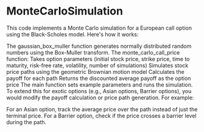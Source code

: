 # MonteCarloSimulation

This code implements a Monte Carlo simulation for a European call option using the Black-Scholes model. Here's how it works:

The gaussian_box_muller function generates normally distributed random numbers using the Box-Muller transform.
The monte_carlo_call_price function:
Takes option parameters (initial stock price, strike price, time to maturity, risk-free rate, volatility, number of simulations)
Simulates stock price paths using the geometric Brownian motion model
Calculates the payoff for each path
Returns the discounted average payoff as the option price
The main function sets example parameters and runs the simulation.
To extend this for exotic options (e.g., Asian options, Barrier options), you would modify the payoff calculation or price path generation. For example:

For an Asian option, track the average price over the path instead of just the terminal price.
For a Barrier option, check if the price crosses a barrier level during the path.
